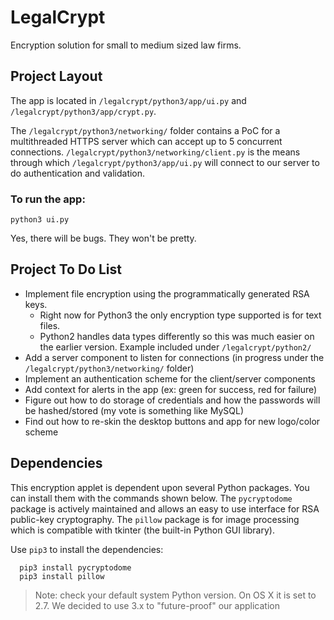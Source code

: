 # LegalCrypt
Encryption solution for small to medium sized law firms. 

## Project Layout
The app is located in `/legalcrypt/python3/app/ui.py` and `/legalcrypt/python3/app/crypt.py`. 

The `/legalcrypt/python3/networking/` folder contains a PoC for a multithreaded HTTPS server which can accept up to 5 concurrent connections. `/legalcrypt/python3/networking/client.py` is the means through which `/legalcrypt/python3/app/ui.py` will connect to our server to do authentication and validation.  

### To run the app:
`python3 ui.py`

Yes, there will be bugs. 
They won't be pretty. 


## Project To Do List
- Implement file encryption using the programmatically generated RSA keys. 
  - Right now for Python3 the only encryption type supported is for text files.
  - Python2 handles data types differently so this was much easier on the earlier version. Example included under `/legalcrypt/python2/`
- Add a server component to listen for connections (in progress under the `/legalcrypt/python3/networking/` folder)
- Implement an authentication scheme for the client/server components
- Add context for alerts in the app (ex: green for success, red for failure)
- Figure out how to do storage of credentials and how the passwords will be hashed/stored (my vote is something like MySQL)
- Find out how to re-skin the desktop buttons and app for new logo/color scheme


## Dependencies
This encryption applet is dependent upon several Python packages. You can install them with the commands shown below. The `pycryptodome` package is actively maintained and allows an easy to use interface for RSA public-key cryptography. The `pillow` package is for image processing which is compatible with tkinter (the built-in Python GUI library). 

Use `pip3` to install the dependencies:
```
  pip3 install pycryptodome
  pip3 install pillow
```

> Note: check your default system Python version. On OS X it is set to 2.7. We decided to use 3.x to "future-proof" our application 
